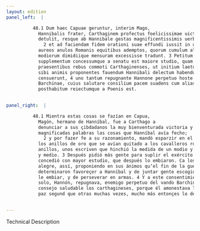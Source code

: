 ```yaml
---
layout: edition
panel_left:  |

          48.1 Dum haec Capuae geruntur, interim Mago,
            Hannibalis frater, Carthaginem profectus foelicissimae uictoriae nuntium suis ciuibus
            detulit, resque ab Hannibale gestas magnificentissimis uerbis in senatu exposuit,
              2 et ad faciendam fidem orationi suae effundi iussit in uestibulo curiae
            aureos anulos Romanis equitibus ademptos, quorum cumulum alii modii unius alii trium
            modiorum dimidiique mensuram excessisse tradunt. 3 Petitum deinde
            supplementum concessumque a senatu est maiore studio, quam postea missum. Nam
            praesentibus rebus commoti Carthaginenses, ut initium laetum, sic prosperum belli finem
            sibi animis proponentes fauendum Hannibali delectum habendum, perseuerandumque in armis
            censuerunt, 4 uno tantum repugnante Hannone perpetuo hoste factionis
            Barchinae, cuius salutare consilium pacem suadens cum alias saepe, tum eo tempore maxime
            posthabitum reiectumque a Poenis est.
        

panel_right:  |

          48.1 Mientra estas cosas se fazían en Capua,
            Magón, hermano de Hanníbal, fue a Carthago a
            denunciar a sus çibdadanos la muy bienventurada victoria y expuso en el senado con muy
            magnificadas palabras las cosas que Hanníbal avía fecho;
              2 y por fazer fe a su razonamiento, mandó esparzir en el portal de la corte
            los anillos de oro que se avían quitado a los cavalleros romanos. Y el montón d’estos
            anillos, unos escriven que hinchió la medida de un modio y otros dizen que de tres moyos
            y medio. 3 Después pidió más gente para suplir el exército y el senado lo
            concedió con mayor estudio, que después lo embiaron. Ca los carthagineses, conmovidos de las cosas presentes, segund qu’el comienço era
            alegre, assí, proponiendo en sus ánimos qu’el fin de la guerra sería próspero,
            determinaron favoreçer a Hanníbal y de juntar gente escogida para
            le embiar, y de perseverar en armas. 4 Y a este consentimiento de todos uno
            solo, Hannón, repugnava, enemigo perpetuo del vando Barchino, cuyo
            consejo saludable los carthagineses, porque él amonestava la
            paz segund que otras muchas vezes, mucho más entonçes lo desdeñaron y desecharon.
        

---
```


 Technical Description 